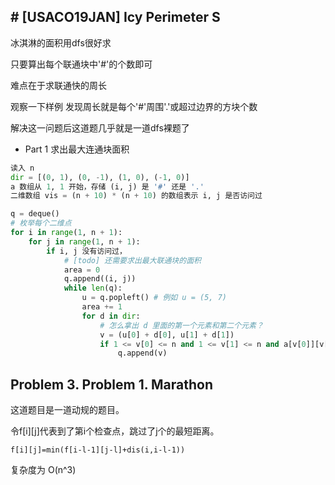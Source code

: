 ## # [USACO19JAN] Icy Perimeter S

冰淇淋的面积用dfs很好求

只要算出每个联通块中'#'的个数即可

难点在于求联通快的周长

观察一下样例 发现周长就是每个'#'周围'.'或超过边界的方块个数

解决这一问题后这道题几乎就是一道dfs裸题了

- Part 1 求出最大连通块面积

```py
读入 n
dir = [(0, 1), (0, -1), (1, 0), (-1, 0)]
a 数组从 1, 1 开始，存储 (i, j) 是 '#' 还是 '.'
二维数组 vis = (n + 10) * (n + 10) 的数组表示 i, j 是否访问过

q = deque()
# 枚举每个二维点
for i in range(1, n + 1):
    for j in range(1, n + 1):
        if i, j 没有访问过，
            # [todo] 还需要求出最大联通块的面积
            area = 0
            q.append((i, j))
            while len(q):
                u = q.popleft() # 例如 u = (5, 7)
                area += 1
                for d in dir:
                    # 怎么拿出 d 里面的第一个元素和第二个元素？
                    v = (u[0] + d[0], u[1] + d[1])
                    if 1 <= v[0] <= n and 1 <= v[1] <= n and a[v[0]][v[1]] == '#' and not vis[v[0]][v[1]]:
                        q.append(v)
```

## Problem 3. Problem 1. Marathon

这道题目是一道动规的题目。

令f[i][j]代表到了第i个检查点，跳过了j个的最短距离。

`f[i][j]=min(f[i-l-1][j-l]+dis(i,i-l-1))`

复杂度为 O(n^3)
